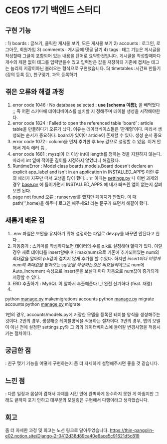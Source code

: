 # CEOS 17기 백엔드 스터디

## 구현 기능
   : 1) boards : 글쓰기, 클릭한 게시물 보기, 모든 게시물 보기
     2) accounts : 로그인, 로그아웃, 회원가입
     3) comments : 게시글에 댓글 달기
     4) tags : 태그 기능은 게시글을 작성할때 그글이 포함되어 있는 내용을 단어로 요약한것입니다. 게시글을 작성할때마다 개수의 제한 없이 태그를 입력받을수 있고 입력받은 값을 저장하되 기존에 겹치는 태그는 늘리지 저장이아닌 불러오는 형식으로 구현했습니다.
     5) timetables :시간표 만들기(강의 등록 등), 친구맺기, 과목 등록하기
   
## 겪은 오류와 해결 과정
  1) error code 1046 : No database selected : **use [schema 이름];** 을 빼먹었다 ;; 즉 어떤 스키마에 데이터베이스를 설치할 지 정해주며 테이블 생성을 시작해야한다.
  2) error code 1824 : Failed to open the referenced table ‘board’ : article table을 만들려다가 오류가 났다. 이유는 데이터베이스들은 ‘관계형’이다. 따라서 생성되는 순서가 중요하다. board가 있어야 article이 존재할 수 있다. 생성 순서 중요 
  3) error code 1072 : column을 먼저 추가한 후 key 값으로 설정할 수 있음. 이거 안해서 계속 에러 뜸..  
  4) error code 1681 : mysql이 더 이상 int에 length를 정하는 것을 지원하지 않는다. 따라서 int 옆에 적어준 길이를 지정하지 않았더니 해결됐다.
  5) RuntimeError : Model class boards.models.Board doesn't declare an explicit app_label and isn't in an application in INSTALLED_APPS 
    이런 류의 에러가 자꾸만 떠서 고생을 많이 했다… ㅠ 이때는 [settings.py](http://settings.py) 나 이번 과제의 경우 [base.py](http://base.py) 에 들어가면서 INSTALLED_APPS 에 내가 빠뜨린 앱이 없는지 살펴보면 된다.
  6) page not found 오류 : runserver를 했지만 페이지가 안떴다. 이 때 path('',home)을 해주니 로그인 해주세요! 라는 문구가 뜨면서 해결이 됐다.

## 새롭게 배운 점
  1) .env 파일은 보안을 유지하기 위해 설정하는 파일로 dev.py를 바꾸면 안된다고 한다…
  2) 자동증가 : 스키마를 작성하다보면 데이터의 수를 p.k로 설정해야 할때가 있다. 이럴경우 새로 데이터를 insert할때마다 max(num)으로 기존에 추가되어있는 num의 최대값을 알아야 p.k값이 겹치지 않게 추가를 할 수있다. 하지만 *insert마다 이렇게 num의 최대값을 받아오는 sql문을 작성하는것은 비효율적*이므로 num에 Auto_Increment 속성으로 insert문을 보낼때 마다 자동으로 num값이 증가되게 저장할 수 있다.
  3) ERD 추출하기 : MySQL 이 알아서 추출해준다 !_! 완전 신기하다 (feat. 재령)
  4)
   python [manage.py](http://manage.py/) makemigrations accounts
   python [manage.py](http://manage.py/) migrate accounts
   python [manage.py](http://manage.py/) migrate

  1번의 경우, accounts/models.py에 저장한 모델을 등록전 테이블 양식을 생성해주는것이다.
  2번의 경우, 생성해준 테이블양식을 적용하는 절차이다.
  3번의 경우, 앱의 모델이 아닌 전에 설정한 settings.py와 그 외의 데이터베이스에 들어갈 
   변경사항을 적용시키는 절차이다.

## 궁금한 점
  : 친구 맺기 기능을 어떻게 구현하는지 좀 더 자세하게 설명해주시면 좋을 것 같습니다.

## 느낀 점
  : 다른 일정과 몸살이 겹쳐서 과제를 시간 안에 완벽하게 완수하지 못한 게 아쉽지만 그래도 끝까지 포기 안하고 대부분의 모델링은 구현해서
    다행이라고 생각했습니다.

## 회고
 좀 더 자세한 과정 및 회고는 노션 링크로 달아두었습니다.
 https://thin-pangolin-e02.notion.site/Django-2-0412d38d89ca40e6ace5c91621d5c819
